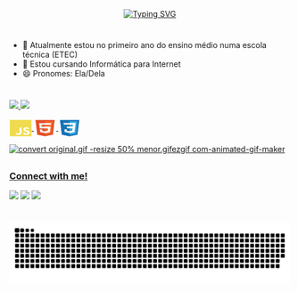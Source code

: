 <div align="center">
  <a href="https://git.io/typing-svg">
    <img src="https://readme-typing-svg.demolab.com?font=Fira+Code&weight=500&size=22&pause=1000&color=92b6cc&center=true&vCenter=true&random=false&width=524&lines=Bem-Vindo ao meu perfil!+  (•◡•) /♡" alt="Typing SVG">
  </a>
</div>

#
- 🔭 Atualmente estou no primeiro ano do ensino médio numa escola técnica (ETEC)
- 🌱 Estou cursando Informática para Internet
- 😄 Pronomes: Ela/Dela

#
<div>
  <a href="https://github.com/GiSant-inf">
  <img height="180em" src="https://github-readme-stats.vercel.app/api?username=GiSant-inf&show_icons=true&theme=darkblue&include_all_commits=true&count_private=true"/>
  <img height="180em" src="https://github-readme-stats.vercel.app/api/top-langs/?username=GiSant-inf&layout=compact&langs_count=16&theme=blue"/>
</div>
<div style="display: inline_block"><br>
  <img align="center" alt="Rafa-Js" height="30" width="40" src="https://raw.githubusercontent.com/devicons/devicon/master/icons/javascript/javascript-plain.svg">
  <img align="center" alt="Rafa-HTML" height="30" width="40" src="https://raw.githubusercontent.com/devicons/devicon/master/icons/html5/html5-original.svg">
  <img align="center" alt="Rafa-CSS" height="30" width="40" src="https://raw.githubusercontent.com/devicons/devicon/master/icons/css3/css3-original.svg">
</div>
    
  ![convert original.gif -resize 50% menor.gifezgif com-animated-gif-maker](https://github.com/user-attachments/assets/e6464cdc-b37b-47a4-8332-78e253184895 )

 ##

<h3 align="left">Connect with me!</h3>
<div>
  <a href="https://www.instagram.com/gi_sant.informatica/" target="_blank"><img src="https://img.shields.io/badge/-Instagram-%23E4405F?style=for-the-badge&logo=instagram&logoColor=white" target="_blank"></a>
  <a href = "mailto:contato@gisant.informatica"><img src="https://img.shields.io/badge/-Gmail-%23333?style=for-the-badge&logo=gmail&logoColor=white" target="_blank"></a>
  <a href="https://www.linkedin.com/in/giovana-santana-de-moraes-87346533a/" target="_blank"><img src="https://img.shields.io/badge/-LinkedIn-%230077B5?style=for-the-badge&logo=linkedin&logoColor=white" target="_blank">
</div>

#

<picture align="center">
  <source media="(prefers-color-scheme: dark)" srcset="https://raw.githubusercontent.com/GiSant-inf/GiSant-inf/output/github-contribution-grid-snake-dark.svg">
  <source media="(prefers-color-scheme: light)" srcset="https://raw.githubusercontent.com/GiSant-inf/GiSant-inf/output/github-contribution-grid-snake-dark.svg">
  <img align="center" alt="github contribution grid snake animation" src="https://raw.githubusercontent.com/GiSant-inf/GiSant-inf/output/github-contribution-grid-snake.svg">
</picture>

